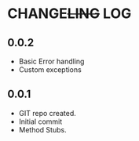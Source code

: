 # CHANGE~~LING~~ LOG
## 0.0.2
- Basic Error handling
- Custom exceptions

## 0.0.1

- GIT repo created.
- Initial commit
- Method Stubs.
